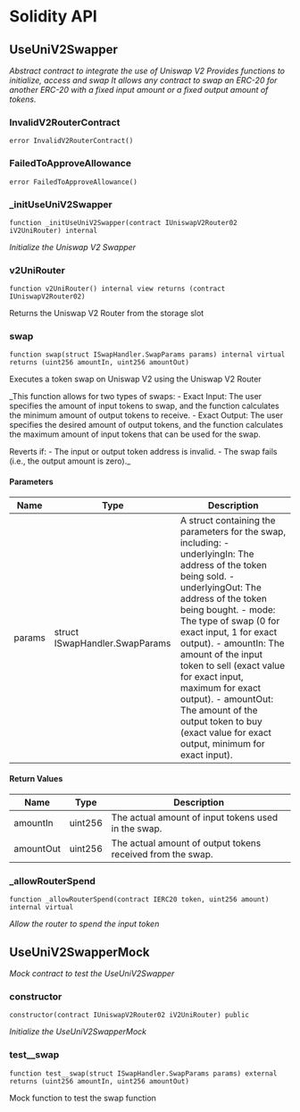 # Solidity API

## UseUniV2Swapper

_Abstract contract to integrate the use of Uniswap V2
     Provides functions to initialize, access and swap
     It allows any contract to swap an ERC-20 for another ERC-20 with a fixed
     input amount or a fixed output amount of tokens._

### InvalidV2RouterContract

```solidity
error InvalidV2RouterContract()
```

### FailedToApproveAllowance

```solidity
error FailedToApproveAllowance()
```

### _initUseUniV2Swapper

```solidity
function _initUseUniV2Swapper(contract IUniswapV2Router02 iV2UniRouter) internal
```

_Initialize the Uniswap V2 Swapper_

### v2UniRouter

```solidity
function v2UniRouter() internal view returns (contract IUniswapV2Router02)
```

Returns the Uniswap V2 Router from the storage slot

### swap

```solidity
function swap(struct ISwapHandler.SwapParams params) internal virtual returns (uint256 amountIn, uint256 amountOut)
```

Executes a token swap on Uniswap V2 using the Uniswap V2 Router

_This function allows for two types of swaps:
     - Exact Input: The user specifies the amount of input tokens to swap, and the function calculates
       the minimum amount of output tokens to receive.
     - Exact Output: The user specifies the desired amount of output tokens, and the function calculates
       the maximum amount of input tokens that can be used for the swap.

Reverts if:
     - The input or output token address is invalid.
     - The swap fails (i.e., the output amount is zero)._

#### Parameters

| Name | Type | Description |
| ---- | ---- | ----------- |
| params | struct ISwapHandler.SwapParams | A struct containing the parameters for the swap, including:        - underlyingIn: The address of the token being sold.        - underlyingOut: The address of the token being bought.        - mode: The type of swap (0 for exact input, 1 for exact output).        - amountIn: The amount of the input token to sell (exact value for exact input, maximum for exact output).        - amountOut: The amount of the output token to buy (exact value for exact output, minimum for exact input). |

#### Return Values

| Name | Type | Description |
| ---- | ---- | ----------- |
| amountIn | uint256 | The actual amount of input tokens used in the swap. |
| amountOut | uint256 | The actual amount of output tokens received from the swap. |

### _allowRouterSpend

```solidity
function _allowRouterSpend(contract IERC20 token, uint256 amount) internal virtual
```

_Allow the router to spend the input token_

## UseUniV2SwapperMock

_Mock contract to test the UseUniV2Swapper_

### constructor

```solidity
constructor(contract IUniswapV2Router02 iV2UniRouter) public
```

_Initialize the UseUniV2SwapperMock_

### test__swap

```solidity
function test__swap(struct ISwapHandler.SwapParams params) external returns (uint256 amountIn, uint256 amountOut)
```

Mock function to test the swap function

